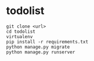 # todolist

    git clone <url> 
    cd todolist
    virtualenv 
    pip install -r requirements.txt
    python manage.py migrate
    python manage.py runserver
    
    